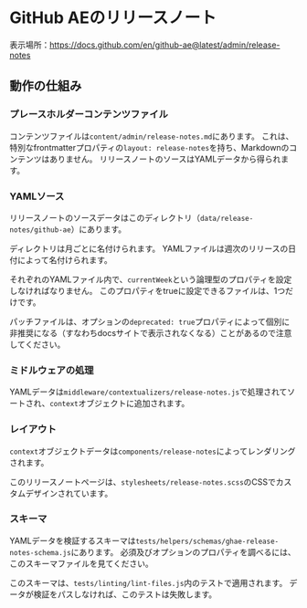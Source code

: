 # GitHub AEのリリースノート

表示場所：https://docs.github.com/en/github-ae@latest/admin/release-notes

## 動作の仕組み

### プレースホルダーコンテンツファイル

コンテンツファイルは`content/admin/release-notes.md`にあります。 これは、特別なfrontmatterプロパティの`layout: release-notes`を持ち、Markdownのコンテンツはありません。 リリースノートのソースはYAMLデータから得られます。

### YAMLソース

リリースノートのソースデータはこのディレクトリ（`data/release-notes/github-ae`）にあります。

ディレクトリは月ごとに名付けられます。 YAMLファイルは週次のリリースの日付によって名付けられます。

それぞれのYAMLファイル内で、`currentWeek`という論理型のプロパティを設定しなければなりません。 このプロパティをtrueに設定できるファイルは、1つだけです。

パッチファイルは、オプションの`deprecated: true`プロパティによって個別に非推奨になる（すなわちdocsサイトで表示されなくなる）ことがあるので注意してください。

### ミドルウェアの処理

YAMLデータは`middleware/contextualizers/release-notes.js`で処理されてソートされ、`context`オブジェクトに追加されます。

### レイアウト

`context`オブジェクトデータは`components/release-notes`によってレンダリングされます。

このリリースノートページは、`stylesheets/release-notes.scss`のCSSでカスタムデザインされています。

### スキーマ

YAMLデータを検証するスキーマは`tests/helpers/schemas/ghae-release-notes-schema.js`にあります。 必須及びオプションのプロパティを調べるには、このスキーマファイルを見てください。

このスキーマは、`tests/linting/lint-files.js`内のテストで適用されます。 データが検証をパスしなければ、このテストは失敗します。
